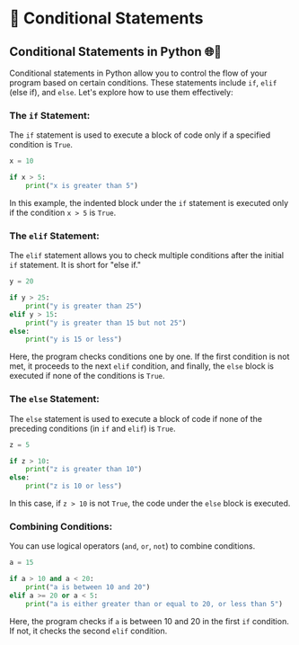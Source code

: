 # 🤚 Conditional Statements

## Conditional Statements in Python 🌐🔀

Conditional statements in Python allow you to control the flow of your program based on certain conditions. These statements include `if`, `elif` (else if), and `else`. Let's explore how to use them effectively:

### The `if` Statement:

The `if` statement is used to execute a block of code only if a specified condition is `True`.

```python
x = 10

if x > 5:
    print("x is greater than 5")
```

In this example, the indented block under the `if` statement is executed only if the condition `x > 5` is `True`.

### The `elif` Statement:

The `elif` statement allows you to check multiple conditions after the initial `if` statement. It is short for "else if."

```python
y = 20

if y > 25:
    print("y is greater than 25")
elif y > 15:
    print("y is greater than 15 but not 25")
else:
    print("y is 15 or less")
```

Here, the program checks conditions one by one. If the first condition is not met, it proceeds to the next `elif` condition, and finally, the `else` block is executed if none of the conditions is `True`.

### The `else` Statement:

The `else` statement is used to execute a block of code if none of the preceding conditions (in `if` and `elif`) is `True`.

```python
z = 5

if z > 10:
    print("z is greater than 10")
else:
    print("z is 10 or less")
```

In this case, if `z > 10` is not `True`, the code under the `else` block is executed.

### Combining Conditions:

You can use logical operators (`and`, `or`, `not`) to combine conditions.

```python
a = 15

if a > 10 and a < 20:
    print("a is between 10 and 20")
elif a >= 20 or a < 5:
    print("a is either greater than or equal to 20, or less than 5")
```

Here, the program checks if `a` is between 10 and 20 in the first `if` condition. If not, it checks the second `elif` condition.
